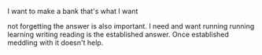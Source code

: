 I want to make a bank that's what I want

not forgetting the answer is also important. 
I need and want running
running learning writing reading is the established answer. Once established meddling with it doesn't help. 